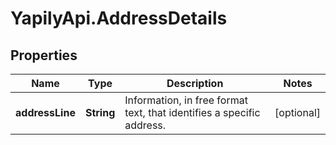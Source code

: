 # YapilyApi.AddressDetails

## Properties

Name | Type | Description | Notes
------------ | ------------- | ------------- | -------------
**addressLine** | **String** | Information, in free format text, that identifies a specific address. | [optional] 


